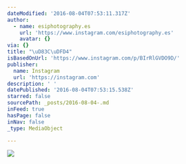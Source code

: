 ```yaml
---
dateModified: '2016-08-04T07:53:11.317Z'
author:
  - name: esiphotography.es
    url: 'https://www.instagram.com/esiphotography.es'
    avatar: {}
via: {}
title: "\uD83C\uDFD4"
isBasedOnUrl: 'https://www.instagram.com/p/BIrRlGVDO9D/'
publisher:
  name: Instagram
  url: 'https://instagram.com'
description: ' '
datePublished: '2016-08-04T07:53:15.538Z'
starred: false
sourcePath: _posts/2016-08-04-.md
inFeed: true
hasPage: false
inNav: false
_type: MediaObject

---
```

![ ](https://imgflo.herokuapp.com/graph/vahj1ThiexotieMo/859c26298e87d7c35972eed94eaa4b97/croprotate.jpg?cropheight=441&cropwidth=640&degrees=0&input=https%3A%2F%2Fscontent.cdninstagram.com%2Ft51.2885-15%2Fs640x640%2Fsh0.08%2Fe35%2F13741430_186539475094041_725475504_n.jpg%3Fig_cache_key%3DMTMwOTIxNzQzMjg4ODIwOTIxOQ%253D%253D.2&x=0&y=104)